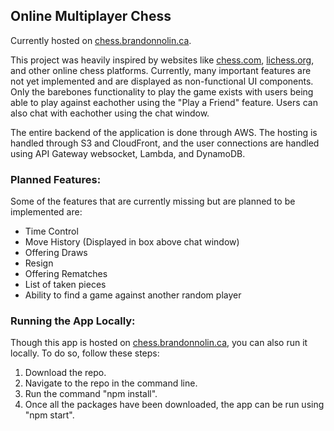## Online Multiplayer Chess

Currently hosted on [chess.brandonnolin.ca](chess.brandonnolin.ca).

This project was heavily inspired by websites like [chess.com](https://www.chess.com/), [lichess.org](https://lichess.org/), and other online chess platforms. Currently, many important features are not yet implemented and are displayed as non-functional UI components. Only the barebones functionality to play the game exists with users being able to play against eachother using the "Play a Friend" feature. Users can also chat with eachother using the chat window.

The entire backend of the application is done through AWS. The hosting is handled through S3 and CloudFront, and the user connections are handled using API Gateway websocket, Lambda, and DynamoDB.

### Planned Features:
Some of the features that are currently missing but are planned to be implemented are: 

  - Time Control
  - Move History (Displayed in box above chat window)
  - Offering Draws
  - Resign
  - Offering Rematches
  - List of taken pieces
  - Ability to find a game against another random player

### Running the App Locally:
Though this app is hosted on [chess.brandonnolin.ca](chess.brandonnolin.ca), you can also run it locally. To do so, follow these steps:

  1. Download the repo.
  2. Navigate to the repo in the command line.
  3. Run the command "npm install".
  4. Once all the packages have been downloaded, the app can be run using "npm start".
